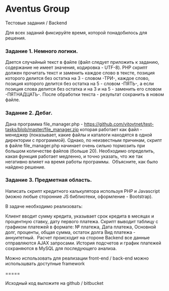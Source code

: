 
# Aventus Group 

Тестовые задания / Backend

Для всех заданий фиксируйте время, которой понадобилось для решения. 

### Задание 1. Немного логики. 

Дается случайный текст в файле (файл следует приложить к заданию, содержание не имеет значения, кодировка - UTF-8). PHP скрипт должен прочитать текст и заменить каждое слово в тексте, позиция которого делится без остатка на 3 - словом -ТРИ-, каждое слово, позиция которого делится без остатка на 5 - словом -ПЯТЬ-, а если позиция слова делится без остатка и на 3 и на 5 - заменить его словом -ПЯТНАДЦАТЬ-. После обработки текста - результат сохранить в новом файле.

### Задание 2. Дебаг. 

Дана программа file_manager.php - https://github.com/vitovtnet/test-tasks/blob/master/file_manager.zip которая работает как файл - менеджер (показывает, какие файлы и каталоги находятся в одной директории с программой). Однако, по неизвестным причинам, скрипт в файле file_manager.php начинает очень сильно тормозить при большом количестве файлов (больше 20). Необходимо определить, какая функция работает медленно, и точно указать, что же так негативно влияет на время работы программы. 
Объясните, как было найдено решение.   

### Задание 3. Предметная область. 

Написать скрипт кредитного калькулятора используя PHP и Javascript (можно любые сторонние JS библиотеки, оформление - Bootstrap).

В задаче необходимо реализовать:  


Клиент вводит сумму кредита, указывает срок кредита в месяцах и процентную ставку, дату первого платежа. Скрипт выводит таблицу с графиком платежей в формате: № платежа, Дата платежа, Основной долг, проценты, общая сумма, остаток долга
Вид платежа - аннуитетный. 
Расчет происходит на стороне Backend все данные отправляются AJAX запросами.
История подсчетов и график платежей сохраняются в MySQL для последующего анализа.

Можно использовать для реализации front-end / back-end можно использшвать доступные framework

=====

Исходный код выложите на github / bitbucket

